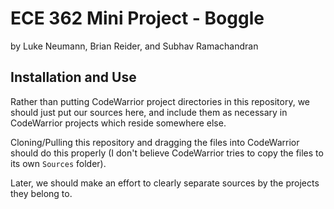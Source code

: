 ECE 362 Mini Project - Boggle
=============================
by Luke Neumann, Brian Reider, and Subhav Ramachandran

## Installation and Use
Rather than putting CodeWarrior project directories in this repository, we should just put our sources here, and include them as necessary in CodeWarrior projects which reside somewhere else.

Cloning/Pulling this repository and dragging the files into CodeWarrior should do this properly (I don't believe CodeWarrior tries to copy the files to its own `Sources` folder).

Later, we should make an effort to clearly separate sources by the projects they belong to.
